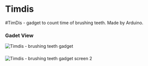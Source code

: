 # Timdis 

#TimDis - gadget to count time of brushing teeth. Made by Arduino.

### Gadet View

![Timdis - brushing teeth gadget](https://user-images.githubusercontent.com/47725233/85920220-37ca2a80-b872-11ea-9114-463d46e758b4.png)


###

![Timdis - brushing teeth gadget screen 2](https://user-images.githubusercontent.com/47725233/85920223-49133700-b872-11ea-90c7-56f41f9ccc48.png)
